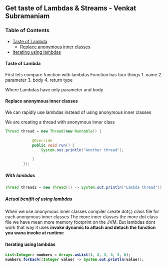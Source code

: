 ## Get taste of Lambdas & Streams - Venkat Subramaniam

### Table of Contents

* [Taste of Lambda](#taste-of-lambda)
	* [Replace anonymous inner classes](#replace-anonymous-inner-classes)
* [Iterating using lambdas](#iterating-using-lambdas)


#### Taste of Lambda
First lets compare function with lambdas
Function has four things
	1. name
	2. parameter
	3. body
	4. return type

Where Lambdas have only parameter and body


#### Replace anonymous inner classes
We can rapidly use lambdas instead of using anonymous inner classes

We are creating a thread with anonymous inner class
```java
Thread thread = new Thread(new Runnable() {
			
			@Override
			public void run() {
				System.out.println("Another thread");
				
			}
		});
```

##### With lambdas
```java
Thread thread2 = new Thread(() -> System.out.println("Lambda thread"));
```
##### Actual benifit of using lambdas
When we use anonymous inner classes compiler create dot(.) class file for each anonymous inner classes
The more inner classes the more dot class file we have mean more memory footprint on the JVM.
But lambdas dont work that way it uses <b>invoke dynamic<b> to attach and detach the function you wana invoke at runtime

#### Iterating using lambdas
```java
List<Integer> numbers = Arrays.asList(1, 2, 3, 4, 5, 6);
numbers.forEach((Integer value) -> System.out.println(value));
```
